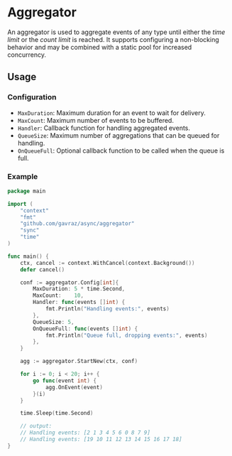 # Aggregator

An aggregator is used to aggregate events of any type until either the _time limit_ or the _count limit_ is reached.
It supports configuring a non-blocking behavior and may be combined with a static pool for increased concurrency.

## Usage

### Configuration
- `MaxDuration`: Maximum duration for an event to wait for delivery.
- `MaxCount`: Maximum number of events to be buffered.
- `Handler`: Callback function for handling aggregated events.
- `QueueSize`: Maximum number of aggregations that can be queued for handling.
- `OnQueueFull`: Optional callback function to be called when the queue is full.

### Example

```go
package main

import (
	"context"
	"fmt"
	"github.com/gavraz/async/aggregator"
	"sync"
	"time"
)

func main() {
	ctx, cancel := context.WithCancel(context.Background())
	defer cancel()

	conf := aggregator.Config[int]{
		MaxDuration: 5 * time.Second,
		MaxCount:    10,
		Handler: func(events []int) {
			fmt.Println("Handling events:", events)
		},
		QueueSize: 5,
		OnQueueFull: func(events []int) {
			fmt.Println("Queue full, dropping events:", events)
		},
	}

	agg := aggregator.StartNew(ctx, conf)

	for i := 0; i < 20; i++ {
		go func(event int) {
			agg.OnEvent(event)
		}(i)
	}

	time.Sleep(time.Second)

	// output:
	// Handling events: [2 1 3 4 5 6 0 8 7 9]
	// Handling events: [19 10 11 12 13 14 15 16 17 18]
}

```